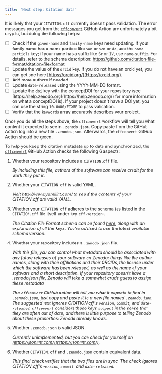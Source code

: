 ```yaml
---
title: 'Next step: Citation data'
---
```


It is likely that your `CITATION.cff` currently doesn't pass validation. The error messages you get from the [`cffconvert`](git@github.com:dianna-ai/distance_explainer/actions/workflows/cffconvert.yml) GitHub Action are unfortunately a bit cryptic, but doing the following helps:

- [ ] Check if the `given-name` and `family-name` keys need updating. If your family name has a name particle like `von` or `van` or `de`, use the `name-particle` key; if your name has a suffix like `Sr` or `IV`, use `name-suffix`. For details, refer to the schema description: https://github.com/citation-file-format/citation-file-format
- [ ] Update the value of the `orcid` key. If you do not have an orcid yet, you can get one here [https://orcid.org/](https://orcid.org/).
- [ ] Add more authors if needed
- [ ] Update `date-released` using the YYYY-MM-DD format.
- [ ] Update the `doi` key with the conceptDOI for your repository (see [https://help.zenodo.org](https://help.zenodo.org/) for more information on what a conceptDOI is). If your project doesn't have a DOI yet, you can use the string `10.0000/FIXME` to pass validation.
- [ ] Verify that the `keywords` array accurately describes your project.

Once you do all the steps above, the `cffconvert` workflow will tell you what content it expected to see in `.zenodo.json`. Copy-paste from the GitHub Action log into a new file `.zenodo.json`. Afterwards, the `cffconvert` GitHub Action should be green.


To help you keep the citation metadata up to date and synchronized, the [`cffconvert`](git@github.com:dianna-ai/distance_explainer/actions/workflows/cffconvert.yml) GitHub Action checks the following 6 aspects:

1. Whether your repository includes a `CITATION.cff` file.

    _By including this file, authors of the software can receive credit for the work they put in._

1. Whether your `CITATION.cff` is valid YAML.

    _Visit http://www.yamllint.com/ to see if the contents of your CITATION.cff are valid YAML._

1. Whether your `CITATION.cff` adheres to the schema (as listed in the `CITATION.cff` file itself under key `cff-version`).

    _The Citation File Format schema can be found [here](https://github.com/citation-file-format/citation-file-format), along with an explanation of all the keys. You're advised to use the latest available schema version._

1. Whether your repository includes a `.zenodo.json` file.

    _With this file, you can control what metadata should be associated with any future releases of your software on Zenodo: things like the author names, along with their affiliations and their ORCIDs, the license under which the software has been released, as well as the name of your software and a short description. If your repository doesn't have a .zenodo.json file, Zenodo will take a somewhat crude guess to assign these metadata._

    _The `cffconvert` GitHub action will tell you what it expects to find in `.zenodo.json`, just copy and paste it to a new file named `.zenodo.json`. The suggested text ignores CITATION.cff's `version`, `commit`, and `date-released`. `cffconvert` considers these keys `suspect` in the sense that they are often out of date, and there is little purpose to telling Zenodo about these properties: Zenodo already knows._

1. Whether `.zenodo.json` is valid JSON.

    _Currently unimplemented, but you can check for yourself on [https://jsonlint.com/](https://jsonlint.com/)._ 

1. Whether `CITATION.cff` and `.zenodo.json` contain equivalent data.

    _This final check verifies that the two files are in sync. The check ignores CITATION.cff's `version`, `commit`, and `date-released`._

